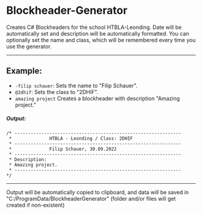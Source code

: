 # Blockheader-Generator
Creates C# Blockheaders for the school HTBLA-Leonding. 
Date will be automatically set and description will be automatically formatted.
You can optionally set the name and class, which will be remembered every time you use the generator.

----------

## Example:

- `-filip schauer`: Sets the name to "Filip Schauer".
- `@2dhif`: Sets the class to "2DHIF".
- `amazing project` Creates a blockheader with description "Amazing project."

##### Output:
```
/* --------------------------------------------------------------
 *              HTBLA - Leonding / Class: 2DHIF
 * --------------------------------------------------------------
 *              Filip Schauer, 30.09.2022
 * --------------------------------------------------------------
 * Description:
 * Amazing project. 
 * --------------------------------------------------------------
*/
```

----------

Output will be automatically copied to clipboard, and data will be saved in "C:/ProgramData/BlockheaderGenerator" (folder and/or files will get created if non-existent)
